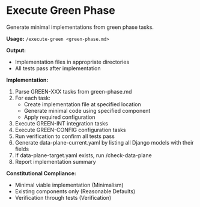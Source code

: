 # Execute Green Phase

Generate minimal implementations from green phase tasks.

**Usage:** `/execute-green <green-phase.md>`

**Output:**
- Implementation files in appropriate directories
- All tests pass after implementation

**Implementation:**
1. Parse GREEN-XXX tasks from green-phase.md
2. For each task:
   - Create implementation file at specified location
   - Generate minimal code using specified component
   - Apply required configuration
3. Execute GREEN-INT integration tasks
4. Execute GREEN-CONFIG configuration tasks
5. Run verification to confirm all tests pass
6. Generate data-plane-current.yaml by listing all Django models with their fields
7. If data-plane-target.yaml exists, run /check-data-plane
8. Report implementation summary

**Constitutional Compliance:**
- Minimal viable implementation (Minimalism)
- Existing components only (Reasonable Defaults)
- Verification through tests (Verification)